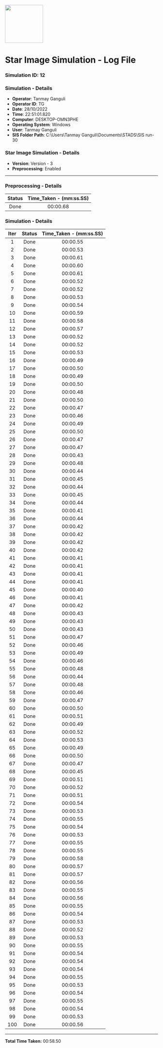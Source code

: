 [<img src="https://www.aero.iitb.ac.in/satlab/images/IITBSSP2019.png" width="125"/>](image.png)

# Star Image Simulation - Log File

### Simulation ID: 12

### Simulation - Details
* **Operator**: Tanmay Ganguli
* **Operator ID**: TG
* **Date**: 28/10/2022
* **Time**: 22:51:01.820
* **Computer**: DESKTOP-OMN3PHE
* **Operating System**: Windows
* **User**: Tanmay Ganguli
* **SIS Folder Path**: C:\Users\Tanmay Ganguli\Documents\STADS\SIS run-30

### Star Image Simulation - Details
* **Version**: Version - 3
* **Preprocessing**: Enabled

---

### Preprocessing - Details

|Status|Time_Taken - (mm:ss.SS)
|:---:|:---:|
|Done|00:00.68|

### Simulation - Details

|Iter|Status|Time_Taken - (mm:ss.SS)|
|:---:|:---:|:---:|
|1|Done|00:00.55|
|2|Done|00:00.53|
|3|Done|00:00.61|
|4|Done|00:00.60|
|5|Done|00:00.61|
|6|Done|00:00.52|
|7|Done|00:00.52|
|8|Done|00:00.53|
|9|Done|00:00.54|
|10|Done|00:00.59|
|11|Done|00:00.58|
|12|Done|00:00.57|
|13|Done|00:00.52|
|14|Done|00:00.52|
|15|Done|00:00.53|
|16|Done|00:00.49|
|17|Done|00:00.50|
|18|Done|00:00.49|
|19|Done|00:00.50|
|20|Done|00:00.48|
|21|Done|00:00.50|
|22|Done|00:00.47|
|23|Done|00:00.46|
|24|Done|00:00.49|
|25|Done|00:00.50|
|26|Done|00:00.47|
|27|Done|00:00.47|
|28|Done|00:00.43|
|29|Done|00:00.48|
|30|Done|00:00.44|
|31|Done|00:00.45|
|32|Done|00:00.44|
|33|Done|00:00.45|
|34|Done|00:00.44|
|35|Done|00:00.41|
|36|Done|00:00.44|
|37|Done|00:00.42|
|38|Done|00:00.42|
|39|Done|00:00.42|
|40|Done|00:00.42|
|41|Done|00:00.41|
|42|Done|00:00.41|
|43|Done|00:00.41|
|44|Done|00:00.41|
|45|Done|00:00.40|
|46|Done|00:00.41|
|47|Done|00:00.42|
|48|Done|00:00.43|
|49|Done|00:00.43|
|50|Done|00:00.43|
|51|Done|00:00.47|
|52|Done|00:00.46|
|53|Done|00:00.49|
|54|Done|00:00.46|
|55|Done|00:00.48|
|56|Done|00:00.44|
|57|Done|00:00.48|
|58|Done|00:00.46|
|59|Done|00:00.47|
|60|Done|00:00.50|
|61|Done|00:00.51|
|62|Done|00:00.49|
|63|Done|00:00.52|
|64|Done|00:00.53|
|65|Done|00:00.49|
|66|Done|00:00.50|
|67|Done|00:00.47|
|68|Done|00:00.45|
|69|Done|00:00.51|
|70|Done|00:00.52|
|71|Done|00:00.51|
|72|Done|00:00.54|
|73|Done|00:00.53|
|74|Done|00:00.55|
|75|Done|00:00.54|
|76|Done|00:00.53|
|77|Done|00:00.55|
|78|Done|00:00.55|
|79|Done|00:00.58|
|80|Done|00:00.57|
|81|Done|00:00.57|
|82|Done|00:00.56|
|83|Done|00:00.55|
|84|Done|00:00.56|
|85|Done|00:00.55|
|86|Done|00:00.54|
|87|Done|00:00.53|
|88|Done|00:00.52|
|89|Done|00:00.53|
|90|Done|00:00.55|
|91|Done|00:00.54|
|92|Done|00:00.54|
|93|Done|00:00.54|
|94|Done|00:00.55|
|95|Done|00:00.53|
|96|Done|00:00.54|
|97|Done|00:00.55|
|98|Done|00:00.54|
|99|Done|00:00.53|
|100|Done|00:00.56|

---

**Total Time Taken:** 00:58.50
